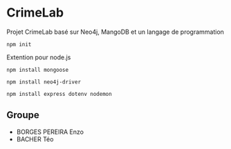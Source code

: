 # CrimeLab

Projet CrimeLab basé sur Neo4j, MangoDB et un langage de programmation



```
npm init
```


Extention pour node.js
```
npm install mongoose
```
```
npm install neo4j-driver
```

```
npm install express dotenv nodemon
```


## Groupe

- BORGES PEREIRA Enzo
- BACHER Téo
  
